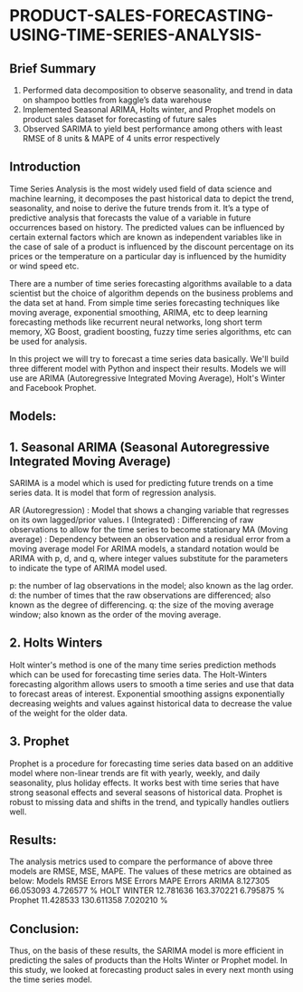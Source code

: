 # PRODUCT-SALES-FORECASTING-USING-TIME-SERIES-ANALYSIS-

## Brief Summary
1.	Performed data decomposition to observe seasonality, and trend in data on shampoo bottles from kaggle’s data warehouse
2.	Implemented Seasonal ARIMA, Holts winter, and Prophet models on product sales dataset for forecasting of future sales
3.	Observed SARIMA to yield best performance among others with least RMSE of 8 units & MAPE of 4 units error respectively 

## Introduction 
Time Series Analysis is the most widely used field of data science and machine learning, it decomposes the past historical data to depict the trend, seasonality, and noise to derive the future trends from it. It’s a type of predictive analysis that forecasts the value of a variable in future occurrences based on history. The predicted values can be influenced by certain external factors which are known as independent variables like in the case of sale of a product is influenced by the discount percentage on its prices or the temperature on a particular day is influenced by the humidity or wind speed etc.

There are a number of time series forecasting algorithms available to a data scientist but the choice of algorithm depends on the business problems and the data set at hand. From simple time series forecasting techniques like moving average, exponential smoothing, ARIMA, etc to deep learning forecasting methods like recurrent neural networks, long short term memory, XG Boost, gradient boosting, fuzzy time series algorithms, etc can be used for analysis.

In this project we will try to forecast a time series data basically. We'll build three different model with Python and inspect their results. Models we will use are ARIMA (Autoregressive Integrated Moving Average), Holt's Winter and Facebook Prophet.

## Models:
## 1. Seasonal ARIMA (Seasonal Autoregressive Integrated Moving Average)
SARIMA is a model which is used for predicting future trends on a time series data. It is model that form of regression analysis.

AR (Autoregression) : Model that shows a changing variable that regresses on its own lagged/prior values.
I (Integrated) : Differencing of raw observations to allow for the time series to become stationary
MA (Moving average) : Dependency between an observation and a residual error from a moving average model
For ARIMA models, a standard notation would be ARIMA with p, d, and q, where integer values substitute for the parameters to indicate the type of ARIMA model used.

p: the number of lag observations in the model; also known as the lag order.
d: the number of times that the raw observations are differenced; also known as the degree of differencing.
q: the size of the moving average window; also known as the order of the moving average.

## 2. Holts Winters
Holt winter's method is one of the many time series prediction methods which can be used for forecasting time series data. The Holt-Winters forecasting algorithm allows users to smooth a time series and use that data to forecast areas of interest. Exponential smoothing assigns exponentially decreasing weights and values against historical data to decrease the value of the weight for the older data.

## 3. Prophet
Prophet is a procedure for forecasting time series data based on an additive model where non-linear trends are fit with yearly, weekly, and daily seasonality, plus holiday effects. It works best with time series that have strong seasonal effects and several seasons of historical data. Prophet is robust to missing data and shifts in the trend, and typically handles outliers well.

## Results:
The analysis metrics used to compare the performance of above three models are RMSE, MSE, MAPE. The values of these metrics are obtained as below:
Models	     RMSE Errors	MSE Errors	MAPE Errors
ARIMA	       8.127305	    66.053093	  4.726577 %
HOLT WINTER	 12.781636	  163.370221	6.795875 %
Prophet	     11.428533	  130.611358	7.020210 %


## Conclusion:
Thus, on the basis of these results, the SARIMA model is more efficient in predicting the sales of products than the Holts Winter or Prophet model. In this study, we looked at forecasting product sales in every next month using the time series model.
